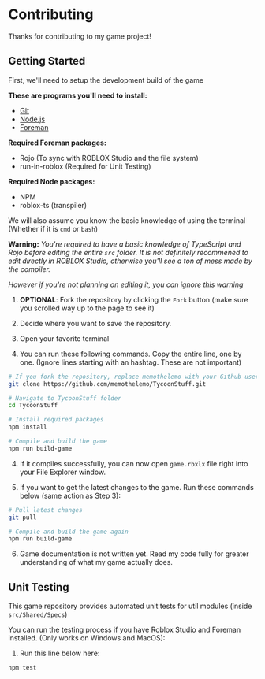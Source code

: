# Contributing

Thanks for contributing to my game project!

## Getting Started
First, we'll need to setup the development build of the game

**These are programs you'll need to install:**
- [Git](https://git-scm.com)
- [Node.js](https://nodejs.org)
- [Foreman](https://github.com/Roblox/foreman/releases)

**Required Foreman packages:**
- Rojo (To sync with ROBLOX Studio and the file system)
- run-in-roblox (Required for Unit Testing)

**Required Node packages:**
- NPM
- roblox-ts (transpiler)

We will also assume you know the basic knowledge of using the terminal (Whether if it is `cmd` or `bash`)

**Warning:**
_You're required to have a basic knowledge of TypeScript and Rojo before editing the entire `src` folder. It is not definitely recommened to edit directly in ROBLOX Studio, otherwise you'll see a ton of mess made by the compiler._

_However if you're not planning on editing it, you can ignore this warning_

1. **OPTIONAL**: Fork the repository by clicking the `Fork` button (make sure you scrolled way up to the page to see it)

2. Decide where you want to save the repository.

3. Open your favorite terminal

3. You can run these following commands. Copy the entire line, one by one. (Ignore lines starting with an hashtag. These are not important)

```bash
# If you fork the repository, replace memothelemo with your Github username
git clone https://github.com/memothelemo/TycoonStuff.git

# Navigate to TycoonStuff folder
cd TycoonStuff

# Install required packages
npm install

# Compile and build the game
npm run build-game
```

4. If it compiles successfully, you can now open `game.rbxlx` file right into your File Explorer window.

5. If you want to get the latest changes to the game. Run these commands below (same action as Step 3):

```bash
# Pull latest changes
git pull

# Compile and build the game again
npm run build-game
```

6. Game documentation is not written yet. Read my code fully for greater understanding of what my game actually does.

## Unit Testing
This game repository provides automated unit tests for util modules (inside `src/Shared/Specs`)

You can run the testing process if you have Roblox Studio and Foreman installed. (Only works on Windows and MacOS):

1. Run this line below here:
```bash
npm test
```
